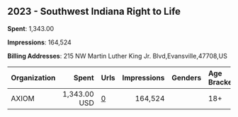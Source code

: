 ## 2023 - Southwest Indiana Right to Life 
**Spent**: 1,343.00

**Impressions**: 164,524

**Billing Addresses**: 215 NW Martin Luther King Jr. Blvd,Evansville,47708,US

|Organization|Spent|Urls|Impressions|Genders|Age Brackets|Country Codes|
|:---|---:|:---|---:|:---|:---|:---|
|AXIOM|1,343.00 USD|[0](https://www.snap.com/political-ads/asset/d8ae4085bad95f2da9c01e4dcbaff61eef8d45f8d2b00cd6feea2a0a5b8b632c?mediaType=mp4)|164,524||18+|united states|
